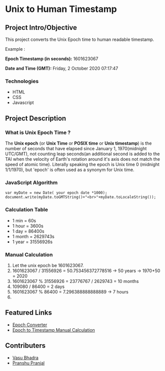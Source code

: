 # Unix to Human Timestamp

## Project Intro/Objective
This project converts the Unix Epoch time to human readable timestamp.

Example :

<strong>Epoch Timestamp (in seconds):</strong> 1601623067

<strong>Date and Time (GMT):</strong> Friday, 2 October 2020 07:17:47


### Technologies
* HTML
* CSS
* Javascript

## Project Description

### What is Unix Epoch Time ?
The <strong>Unix epoch</strong> (or <strong>Unix Time</strong> or <strong>POSIX time</strong> or <strong>Unix timestamp</strong>) is the number of seconds that have elapsed since January 1, 1970(midnight UTC/GMT), not counting leap seconds(an additional second is added to the TAI when the velocity of Earth's rotation around it's axis does not match the speed of atomic time). Literally speaking the epoch is Unix time 0 (midnight 1/1/1970), but 'epoch' is often used as a synonym for Unix time. 

### JavaScript Algorithm

```
var myDate = new Date( your epoch date *1000);
document.write(myDate.toGMTString()+"<br>"+myDate.toLocaleString());
```
### Calculation Table
* 1 min = 60s
* 1 hour = 3600s
* 1 day = 86400s
* 1 month = 2629743s
* 1 year = 31556926s

### Manual Calculation
1. Let the unix epoch be 1601623067.
2. 1601623067 / 31556926 = 50.753456372778516 -> 50 years -> 1970+50 = 2020
3. 1601623067 % 31556926 = 23776767 / 2629743 = 10 months
3. 109080 / 86400 = 2 days
4. 1601623067 % 86400 = 7.296388888888889 -> 7 hours
5. 

## Featured Links
* [Epoch Converter](https://www.epochconverter.com)
* [Epoch to Timestamp Manual Calculation](https://www.jotform.com/help/443-Mastering-Date-and-Time-Calculation)

## Contributers
* [Vasu Bhadra](https://github.com/datablogger-ml)
* [Pranshu Pranjal](https://github.com/pranshupranjal)
